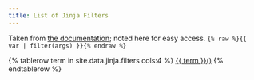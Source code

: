 ```yaml
---
title: List of Jinja Filters
---
```


Taken from [the documentation](https://jinja.palletsprojects.com/en/2.11.x/templates/); noted here for easy access. 
`{% raw %}{{ var | filter(args) }}{% endraw %}`

<table>
{% tablerow term in site.data.jinja.filters cols:4 %}
	<a href="https://jinja.palletsprojects.com/en/2.11.x/templates#{{ term }}">{{ term }}()</a>
{% endtablerow  %}
</table>

<style>
table {
	width: 100%;
	font-family: monospace;
	font-size: 1.2rem;
}
td {
	padding: 2.5px;
}
td a {
	border-bottom: transparent;
}
</style>
